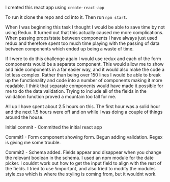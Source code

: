 I created this react app using `create-react-app`

To run it clone the repo and cd into it. Then run `npm start`.

When I was beginning this task I thought I would be able to save time by not using Redux. It turned out that this actually caused me more complications. When passing props/state between components I have always just used redux and therefore spent too much time playing with the passing of data between components which ended up being a waste of time.

If I were to do this challenge again I would use redux and each of the form components would be a separate component. This would allow me to show and hide components in a far easier way, and it would also make the code a lot less complex. Rather than being over 150 lines I would be able to break up the functionality and code into a number of components making it more readable. I think that separate components would have made it possible for me to do the data validation. Trying to include all of the fields in the validation function proved a mountain too tall for me.

All up I have spent about 2.5 hours on this. The first hour was a solid hour and the next 1.5 hours were off and on while I was doing a couple of things around the house. 

Initial commit - Committed the initial react app

Commit1 - Form component showing form. Begun adding validation. Regex is giving me some trouble.

Commit2 - Schema added. Fields appear and disappear when you change the relevant boolean in the schema. I used an npm module for the date picker. I couldnt work out how to get the input field to align with the rest of the fields. I tried to use !important, and also tried to modify the modules style.css which is where the styling is coming from, but it wouldnt work.